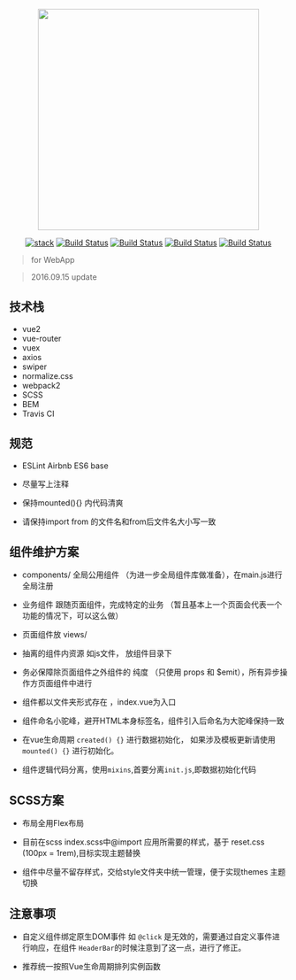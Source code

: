 <p align="center"><a href="http://vue-pure.dingyiming.cn" target="_blank"><img width="400"src="https://cloud.githubusercontent.com/assets/12537013/18533150/8325bd0a-7b13-11e6-9084-ed27b2466e3c.png"></a></p>
<p align="center">
<a href="http://stackshare.io/dingyiming/dingyiming"><img src="http://img.shields.io/badge/tech-stack-0690fa.svg?style=flat" alt="stack"></a>
<a href="https://travis-ci.org/dingyiming/vue-pure"><img src="https://travis-ci.org/dingyiming/vue-pure.png" alt="Build Status"></a>
<a href="https://circleci.com/gh/dingyiming/vue-pure"><img src="https://img.shields.io/circleci/project/dingyiming/vue-pure/dev.svg" alt="Build Status"></a>
<a href="http://isitmaintained.com/project/dingyiming/vue-pure"><img src="http://isitmaintained.com/badge/resolution/dingyiming/vue-pure.svg" alt="Build Status"></a>
<a href="http://isitmaintained.com/project/dingyiming/vue-pure"><img src="http://isitmaintained.com/badge/open/dingyiming/vue-pure.svg" alt="Build Status"></a>
</p>

> for WebApp

> 2016.09.15 update

## 技术栈

- vue2
- vue-router
- vuex
- axios
- swiper
- normalize.css
- webpack2
- SCSS
- BEM
- Travis CI

## 规范

- ESLint Airbnb ES6 base

- 尽量写上注释

- 保持mounted(){} 内代码清爽

- 请保持import from 的文件名和from后文件名大小写一致

## 组件维护方案

- components/ 全局公用组件 （为进一步全局组件库做准备），在main.js进行全局注册

- 业务组件 跟随页面组件，完成特定的业务 （暂且基本上一个页面会代表一个功能的情况下，可以这么做）

- 页面组件放 views/

- 抽离的组件内资源 如js文件， 放组件目录下

- 务必保障除页面组件之外组件的 纯度 （只使用 props 和 $emit），所有异步操作方页面组件中进行

- 组件都以文件夹形式存在 ，index.vue为入口

- 组件命名小驼峰，避开HTML本身标签名，组件引入后命名为大驼峰保持一致

- 在vue生命周期 `created() {}` 进行数据初始化， 如果涉及模板更新请使用 `mounted() {}` 进行初始化。

- 组件逻辑代码分离，使用`mixins`,首要分离`init.js`,即数据初始化代码

## SCSS方案

- 布局全用Flex布局

- 目前在scss index.scss中@import 应用所需要的样式，基于 reset.css (100px = 1rem),目标实现主题替换

- 组件中尽量不留存样式，交给style文件夹中统一管理，便于实现themes 主题切换

## 注意事项

- 自定义组件绑定原生DOM事件 如 `@click` 是无效的，需要通过自定义事件进行响应，在组件 `HeaderBar`的时候注意到了这一点，进行了修正。

- 推荐统一按照Vue生命周期排列实例函数